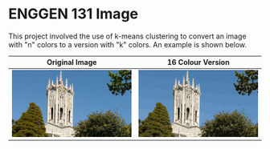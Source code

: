 # ENGGEN 131 Image 

This project involved the use of k-means clustering to convert an image with "n" colors to a version with "k" colors. An example is shown below.

Original Image                    |  16 Colour Version
:--------------------------------:|:-------------------------:
![](TestScripts/clocktower.jpg)   |  ![](TestScripts/16colourclocktower.jpg)
